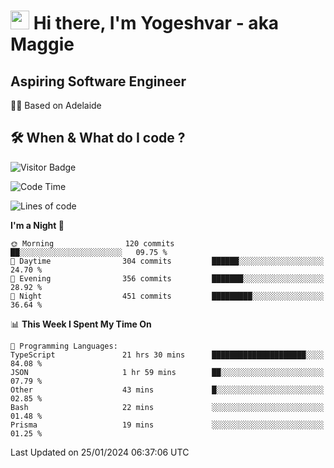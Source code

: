 <h1><img src="https://emojis.slackmojis.com/emojis/images/1531849430/4246/blob-sunglasses.gif?1531849430" width="30"/> Hi there, I'm Yogeshvar - aka Maggie</h1>

## Aspiring Software Engineer
🏂🏻  Based on Adelaide 

## 🛠 When & What do I code ?  

![Visitor Badge](https://visitor-badge.feriirawann.repl.co?username=yogeshvar&repo=yogeshvar&label=Visitors&style=plastic&color=%23457BFF&contentType=svg)

<!--START_SECTION:waka-->
![Code Time](http://img.shields.io/badge/Code%20Time-2%2C633%20hrs%2056%20mins-blue)

![Lines of code](https://img.shields.io/badge/From%20Hello%20World%20I%27ve%20Written-4.1%20million%20lines%20of%20code-blue)

**I'm a Night 🦉** 

```text
🌞 Morning                120 commits         ██░░░░░░░░░░░░░░░░░░░░░░░   09.75 % 
🌆 Daytime                304 commits         ██████░░░░░░░░░░░░░░░░░░░   24.70 % 
🌃 Evening                356 commits         ███████░░░░░░░░░░░░░░░░░░   28.92 % 
🌙 Night                  451 commits         █████████░░░░░░░░░░░░░░░░   36.64 % 
```


📊 **This Week I Spent My Time On** 

```text
💬 Programming Languages: 
TypeScript               21 hrs 30 mins      █████████████████████░░░░   84.08 % 
JSON                     1 hr 59 mins        ██░░░░░░░░░░░░░░░░░░░░░░░   07.79 % 
Other                    43 mins             █░░░░░░░░░░░░░░░░░░░░░░░░   02.85 % 
Bash                     22 mins             ░░░░░░░░░░░░░░░░░░░░░░░░░   01.48 % 
Prisma                   19 mins             ░░░░░░░░░░░░░░░░░░░░░░░░░   01.25 % 
```


 Last Updated on 25/01/2024 06:37:06 UTC
<!--END_SECTION:waka-->
